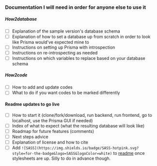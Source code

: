 ### Documentation I will need in order for anyone else to use it 

##### How2database
- [ ] Explanation of the sample version's database schema 
- [ ] Explanation of how to set a database up from scratch in order to look like Prisma would've expected mine to 
- [ ] Instructions on setting up Prisma with introspection 
- [ ] Instructions on re-introspecting as needed
- [ ] Instructions on which variables to replace based on your database schema

##### How2code
- [ ] How to add and update codes
- [ ] What to do if you want codes to be marked differently 

#### Readme updates to go live 
- [ ] How to start it (clone/fork/download, run backend, run frontend, go to localhost, use the Prisma GUI if needed)
- [ ] Index of what to expect (what the resulting database will look like)
- [ ] Roadmap for future features (comments)
- [ ] Next steps advice 
- [ ] Explanation of license and how to cite 
- [ ] Add `![SASS](https://img.shields.io/badge/SASS-hotpink.svg?style=for-the-badge&logo=SASS&logoColor=white)` to [readme](README.md) once stylesheets are up. Silly to do in advance though.